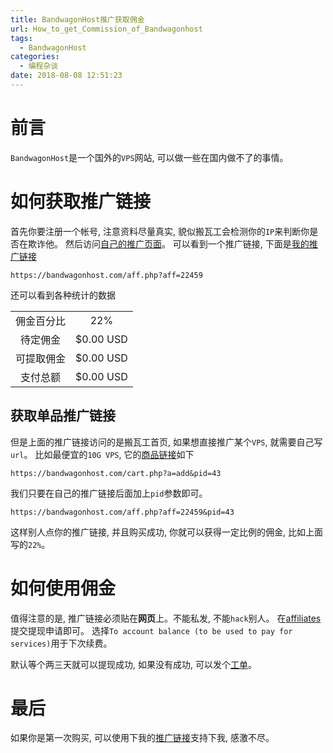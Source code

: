 ```yaml
---
title: BandwagonHost推广获取佣金
url: How_to_get_Commission_of_Bandwagonhost
tags:
  - BandwagonHost
categories:
  - 编程杂谈
date: 2018-08-08 12:51:23
---
```


# 前言
`BandwagonHost`是一个国外的`VPS`网站, 可以做一些在国内做不了的事情。

<!-- more -->

# 如何获取推广链接
首先你要注册一个帐号, 注意资料尽量真实, 貌似搬瓦工会检测你的`IP`来判断你是否在欺诈他。
然后访问[自己的推广页面](https://bandwagonhost.com/affiliates.php)。
可以看到一个推广链接, 下面是[我的推广链接](https://bandwagonhost.com/aff.php?aff=22459)
```text
https://bandwagonhost.com/aff.php?aff=22459
```

还可以看到各种统计的数据

|     |     |
|:---:|:---:|
| 佣金百分比 | 22% |
| 待定佣金 | $0.00 USD |
| 可提取佣金 | $0.00 USD |
| 支付总额 | $0.00 USD |

## 获取单品推广链接
但是上面的推广链接访问的是搬瓦工首页, 如果想直接推广某个`VPS`, 就需要自己写`url`。
比如最便宜的`10G VPS`, 它的[商品链接](https://bandwagonhost.com/cart.php?a=add&pid=43)如下
```text
https://bandwagonhost.com/cart.php?a=add&pid=43
```
我们只要在自己的推广链接后面加上`pid`参数即可。
```text
https://bandwagonhost.com/aff.php?aff=22459&pid=43
```
这样别人点你的推广链接, 并且购买成功, 你就可以获得一定比例的佣金, 比如上面写的`22%`。

# 如何使用佣金
值得注意的是, 推广链接必须贴在**网页**上。不能私发, 不能`hack`别人。
在[affiliates](https://bandwagonhost.com/affiliates.php)提交提现申请即可。
选择`To account balance (to be used to pay for services)`用于下次续费。

默认等个两三天就可以提现成功, 如果没有成功, 可以发个[工单](https://bandwagonhost.com/supporttickets.php)。

# 最后
如果你是第一次购买, 可以使用下我的[推广链接](https://bandwagonhost.com/cart.php?a=add&pid=43)支持下我, 感激不尽。